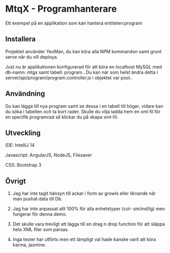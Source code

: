 # MtqX - Programhanterare
Ett exempel på en applikation som kan hantera entiteten:program

## Installera
Projektet använder YeoMan, du kan köra alla NPM kommandon samt grunt serve när du vill deploya.

Just nu är applikationen konfigurerad för att köra en localhost MySQL med db-namn: mtgx samt tabell: program..
Du kan när som helst ändra detta i server/api/program/program.controller.js i objektet var pool..

## Användning

Du kan lägga till nya program samt se dessa i en tabell till höger, vidare kan du söka i tabellen och ta bort rader.
Skulle du vilja ladda hem en xml fil för en specifik programrad så klickar du på skapa xml-fil.

## Utveckling

IDE: IntelliJ 14

Javascript: AngularJS, NodeJS, Filesaver

CSS: Bootstrap 3


## Övrigt

1) Jag har inte tagit hänsyn till ackar i form av growls eller liknande när man pushat data till Db.

2) Jag har inte anpassat allt 100% för alla enhetstyper (col- sm/md/lg) men fungerar för denna demo.

3) Det skulle vara trevligt att lägga till en drag n drop function för att släppa hela XML filer som parsas.

4) Inga tester har utförts men ett lämpligt val hade kanske varit att köra karma, jasmine.


